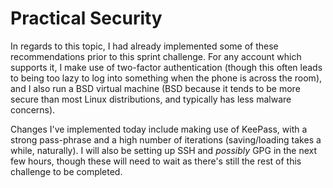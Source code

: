 # Practical Security

In regards to this topic, I had already implemented some of these recommendations prior to this sprint challenge. For any account which supports it, I make use of two-factor authentication (though this often leads to being too lazy to log into something when the phone is across the room), and I also run a BSD virtual machine (BSD because it tends to be more secure than most Linux distributions, and typically has less malware concerns).

Changes I've implemented today include making use of KeePass, with a strong pass-phrase and a high number of iterations (saving/loading takes a while, naturally). I will also be setting up SSH and _possibly_ GPG in the next few hours, though these will need to wait as there's still the rest of this challenge to be completed.